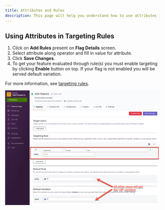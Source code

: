 ```yaml
---
title: Attributes and Rules
description: This page will help you understand how to use attributes in rules
---
```


## Using Attributes in Targeting Rules

1. Click on **Add Rules** present on **Flag Details** screen.
2. Select attribute along operator and fill in value for attribute.
3. Click **Save Changes**.
4. To get your feature evaluated through rule(s) you must enable targeting by clicking **Enable** button on top. If your flag is not enabled you will be served default variation.

For more information, see [targeting rules](../features/targetingrules).

<div class="justify-content-center">
    <img src="/assets/img/attributes/target.png" alt="target users by registered attribute"/>
</div>